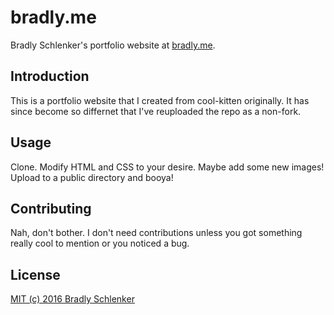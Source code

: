 # bradly.me

Bradly Schlenker's portfolio website at [bradly.me](http://bradly.me/).

## Introduction

This is a portfolio website that I created from cool-kitten originally. It has since become so differnet that I've reuploaded the repo as a non-fork.

## Usage

Clone. Modify HTML and CSS to your desire. Maybe add some new images! Upload to a public directory and booya!

## Contributing

Nah, don't bother. I don't need contributions unless you got something really cool to mention or you noticed a bug.

## License

[MIT (c) 2016 Bradly Schlenker](LICENSE)

